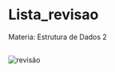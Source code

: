 # Lista_revisao

Materia: Estrutura de Dados 2

##
![revisão](https://user-images.githubusercontent.com/91923187/192648362-8dffb3b9-9d6c-41bf-8202-3ec436974b9a.JPG)
